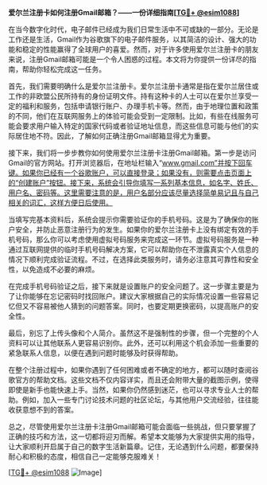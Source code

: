 **爱尔兰注册卡如何注册Gmail邮箱？——一份详细指南[[TG💪+ @esim1088](https://t.me/s/esim1088)]**

在当今数字化时代，电子邮件已经成为我们日常生活中不可或缺的一部分。无论是工作还是生活，Gmail作为谷歌旗下的电子邮件服务，以其简洁的设计、强大的功能和稳定的性能赢得了全球用户的喜爱。然而，对于许多使用爱尔兰注册卡的朋友来说，注册Gmail邮箱可能是一个令人困惑的过程。本文将为你提供一份详尽的指南，帮助你轻松完成这一任务。

首先，我们需要明确什么是爱尔兰注册卡。爱尔兰注册卡通常是指在爱尔兰居住或工作的非欧盟公民所持有的身份证明文件。持有这种卡的人士可以在爱尔兰享受一定的福利和服务，包括申请银行账户、办理手机卡等。然而，由于地理位置和政策的不同，他们在互联网服务上的体验可能会受到一定限制。比如，有些在线服务可能会要求用户输入特定的国家代码或者验证地址信息，而这些信息可能与他们的实际居住地不符。因此，了解如何正确注册Gmail邮箱显得尤为重要。

接下来，我们将一步步教你如何使用爱尔兰注册卡注册Gmail邮箱。第一步是访问Gmail的官方网站。打开浏览器后，在地址栏输入“www.gmail.com”并按下回车键。如果你已经有一个谷歌账户，可以直接登录；如果没有，则需要点击页面上的“创建账户”按钮。接下来，系统会引导你填写一系列基本信息，如名字、姓氏、用户名、密码等。这里需要注意的是，用户名部分应该尽量选择简单易记且与自己相关的词汇，这样方便日后使用。

当填写完基本资料后，系统会提示你需要验证你的手机号码。这是为了确保你的账户安全，并防止恶意注册行为的发生。如果你的爱尔兰注册卡上没有绑定有效的手机号码，那么你可以考虑使用虚拟号码服务来完成这一环节。虚拟号码服务是一种通过互联网提供的临时手机号码解决方案，它可以帮助你在不泄露真实个人信息的情况下顺利完成验证流程。不过，在选择此类服务时，请务必注意其可靠性和安全性，以免造成不必要的麻烦。

在完成手机号码验证之后，接下来就是设置账户的安全问题了。这一步骤主要是为了让你能够在忘记密码时找回账户。建议大家根据自己的实际情况设置一些容易记忆但又不容易被他人猜到的问题答案。同时，也要定期更换密码，以提高账户的安全性。

最后，别忘了上传头像和个人简介。虽然这不是强制性的步骤，但一个完整的个人资料可以让其他联系人更容易识别你。此外，还可以利用这个机会添加一些重要的紧急联系人信息，以便在遇到问题时能够及时获得帮助。

在整个注册过程中，如果你遇到了任何困难或者不确定的地方，都可以随时查阅谷歌官方的帮助文档。这些文档不仅内容详实，而且还会附带大量的截图示例，使得即使是新手也能快速上手。当然，如果你仍然感到迷茫，也可以寻求专业人士的帮助。例如，加入一些专门讨论技术问题的社区论坛，与其他用户交流经验，往往能收获意想不到的答案。

总之，尽管使用爱尔兰注册卡注册Gmail邮箱可能会面临一些挑战，但只要掌握了正确的技巧和方法，这一切都将迎刃而解。希望本文能够为大家提供实用的指导，让大家顺利开启属于自己的数字生活新篇章。记住，无论遇到什么问题，都要保持耐心和积极的态度，相信自己一定能够克服难关！

[[TG💪+ @esim1088](https://t.me/s/esim1088) ![Image](https://i.postimg.cc/4NQfJmqS/Snipaste-2025-05-13-00-14-12.png)]